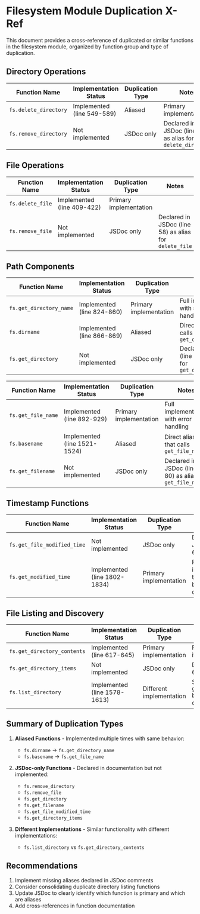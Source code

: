 # Filesystem Module Duplication X-Ref

This document provides a cross-reference of duplicated or similar functions in the filesystem module, organized by function group and type of duplication.

## Directory Operations

| Function Name | Implementation Status | Duplication Type | Notes |
|--------------|---------------------|-----------------|-------|
| `fs.delete_directory` | Implemented (line 549-589) | Aliased | Primary implementation |
| `fs.remove_directory` | Not implemented | JSDoc only | Declared in JSDoc (line 56) as alias for `delete_directory` |

## File Operations

| Function Name | Implementation Status | Duplication Type | Notes |
|--------------|---------------------|-----------------|-------|
| `fs.delete_file` | Implemented (line 409-422) | Primary implementation | |
| `fs.remove_file` | Not implemented | JSDoc only | Declared in JSDoc (line 58) as alias for `delete_file` |

## Path Components

| Function Name | Implementation Status | Duplication Type | Notes |
|--------------|---------------------|-----------------|-------|
| `fs.get_directory_name` | Implemented (line 824-860) | Primary implementation | Full implementation with special case handling |
| `fs.dirname` | Implemented (line 866-869) | Aliased | Direct alias that calls `get_directory_name` |
| `fs.get_directory` | Not implemented | JSDoc only | Declared in JSDoc (line 77) as alias for `get_directory_name` |

| Function Name | Implementation Status | Duplication Type | Notes |
|--------------|---------------------|-----------------|-------|
| `fs.get_file_name` | Implemented (line 892-929) | Primary implementation | Full implementation with error handling |
| `fs.basename` | Implemented (line 1521-1524) | Aliased | Direct alias that calls `get_file_name` |
| `fs.get_filename` | Not implemented | JSDoc only | Declared in JSDoc (line 80) as alias for `get_file_name` |

## Timestamp Functions

| Function Name | Implementation Status | Duplication Type | Notes |
|--------------|---------------------|-----------------|-------|
| `fs.get_file_modified_time` | Not implemented | JSDoc only | Declared in JSDoc (line 67) |
| `fs.get_modified_time` | Implemented (line 1802-1834) | Primary implementation | Full implementation that works on both files and directories |

## File Listing and Discovery

| Function Name | Implementation Status | Duplication Type | Notes |
|--------------|---------------------|-----------------|-------|
| `fs.get_directory_contents` | Implemented (line 617-645) | Primary implementation | Returns all directory items without filtering |
| `fs.get_directory_items` | Not implemented | JSDoc only | Declared in JSDoc (line 61) |
| `fs.list_directory` | Implemented (line 1578-1613) | Different implementation | Similar to `get_directory_contents` but with different command execution |

## Summary of Duplication Types

1. **Aliased Functions** - Implemented multiple times with same behavior:
   - `fs.dirname` → `fs.get_directory_name`
   - `fs.basename` → `fs.get_file_name`

2. **JSDoc-only Functions** - Declared in documentation but not implemented:
   - `fs.remove_directory`
   - `fs.remove_file`
   - `fs.get_directory`
   - `fs.get_filename`
   - `fs.get_file_modified_time` 
   - `fs.get_directory_items`

3. **Different Implementations** - Similar functionality with different implementations:
   - `fs.list_directory` vs `fs.get_directory_contents`

## Recommendations

1. Implement missing aliases declared in JSDoc comments
2. Consider consolidating duplicate directory listing functions
3. Update JSDoc to clearly identify which function is primary and which are aliases
4. Add cross-references in function documentation

